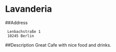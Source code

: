 # Lavanderia
##Address

     Lenbachstraße 1
     10245 Berlin
     
##Description
Great Cafe with nice food and drinks.
